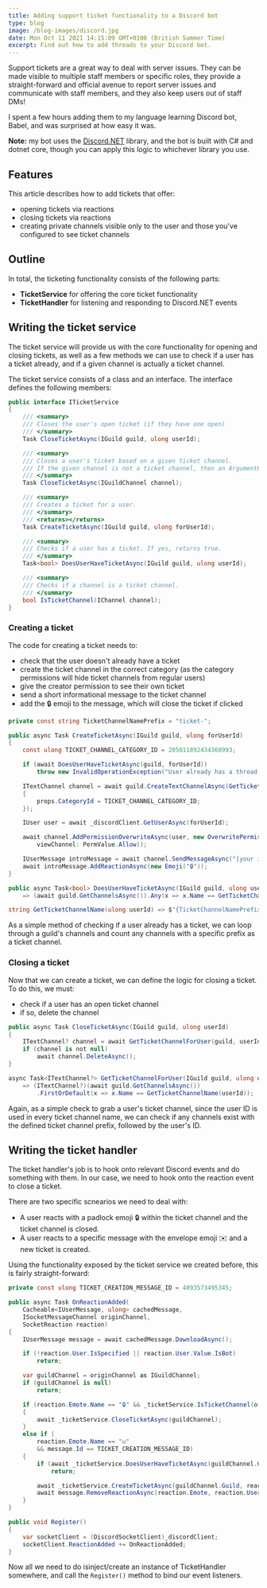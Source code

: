 ```yaml
---
title: Adding support ticket functionality to a Discord bot
type: blog
image: /blog-images/discord.jpg
date: Mon Oct 11 2021 14:15:09 GMT+0100 (British Summer Time)
excerpt: Find out how to add threads to your Discord bot.
---
```


Support tickets are a great way to deal with server issues. They can be made visible to multiple staff members or specific roles, they provide a straight-forward and official avenue to report server issues and communicate with staff members, and they also keep users out of staff DMs!

I spent a few hours adding them to my language learning Discord bot, Babel, and was surprised at how easy it was.

**Note:** my bot uses the [Discord.NET](https://github.com/discord-net/Discord.Net) library, and the bot is built with C# and dotnet core, though you can apply this logic to whichever library you use.

## Features

This article describes how to add tickets that offer:

- opening tickets via reactions
- closing tickets via reactions
- creating private channels visible only to the user and those you've configured to see ticket channels

## Outline

In total, the ticketing functionality consists of the following parts:

- **TicketService** for offering the core ticket functionality
- **TicketHandler** for listening and responding to Discord.NET events

## Writing the ticket service

The ticket service will provide us with the core functionality for opening and closing tickets, as well as a few methods we can use to check if a user has a ticket already, and if a given channel is actually a ticket channel.

The ticket service consists of a class and an interface. The interface defines the following members:

```c#
public interface ITicketService
{
    /// <summary>
    /// Closes the user's open ticket (if they have one open)
    /// </summary>
    Task CloseTicketAsync(IGuild guild, ulong userId);

    /// <summary>
    /// Closes a user's ticket based on a given ticket channel.
    /// If the given channel is not a ticket channel, then an ArgumentException is thrown.
    /// </summary>
    Task CloseTicketAsync(IGuildChannel channel);

    /// <summary>
    /// Creates a ticket for a user.
    /// </summary>
    /// <returns></returns>
    Task CreateTicketAsync(IGuild guild, ulong forUserId);

    /// <summary>
    /// Checks if a user has a ticket. If yes, returns true.
    /// </summary>
    Task<bool> DoesUserHaveTicketAsync(IGuild guild, ulong userId);

    /// <summary>
    /// Checks if a channel is a ticket channel.
    /// </summary>
    bool IsTicketChannel(IChannel channel);
}
```

### Creating a ticket

The code for creating a ticket needs to:

- check that the user doesn't already have a ticket
- create the ticket channel in the correct category (as the category permissions will hide ticket channels from regular users)
- give the creator permission to see their own ticket
- send a short informational message to the ticket channel
- add the 🔒 emoji to the message, which will close the ticket if clicked

```c#
private const string TicketChannelNamePrefix = "ticket-";

public async Task CreateTicketAsync(IGuild guild, ulong forUserId)
{
    const ulong TICKET_CHANNEL_CATEGORY_ID = 205011892434368993;

    if (await DoesUserHaveTicketAsync(guild, forUserId))
        throw new InvalidOperationException("User already has a thread.");

    ITextChannel channel = await guild.CreateTextChannelAsync(GetTicketChannelName(forUserId), props =>
    {
        props.CategoryId = TICKET_CHANNEL_CATEGORY_ID;
    });

    IUser user = await _discordClient.GetUserAsync(forUserId);

    await channel.AddPermissionOverwriteAsync(user, new OverwritePermissions(
        viewChannel: PermValue.Allow));

    IUserMessage introMessage = await channel.SendMessageAsync("[your intro message]");
    await introMessage.AddReactionAsync(new Emoji("🔒"));
}

public async Task<bool> DoesUserHaveTicketAsync(IGuild guild, ulong userId)
    => (await guild.GetChannelsAsync()).Any(x => x.Name == GetTicketChannelName(userId));

string GetTicketChannelName(ulong userId) => $"{TicketChannelNamePrefix}{userId}";
```

As a simple method of checking if a user already has a ticket, we can loop through a guild's channels and count any channels with a specific prefix as a ticket channel.

### Closing a ticket

Now that we can create a ticket, we can define the logic for closing a ticket. To do this, we must:

- check if a user has an open ticket channel
- if so, delete the channel

```c#
public async Task CloseTicketAsync(IGuild guild, ulong userId)
{
    ITextChannel? channel = await GetTicketChannelForUser(guild, userId);
    if (channel is not null)
        await channel.DeleteAsync();
}

async Task<ITextChannel?> GetTicketChannelForUser(IGuild guild, ulong userId)
    => (ITextChannel?)(await guild.GetChannelsAsync())
        .FirstOrDefault(x => x.Name == GetTicketChannelName(userId));

```

Again, as a simple check to grab a user's ticket channel, since the user ID is used in every ticket channel name, we can check if any channels exist with the defined ticket channel prefix, followed by the user's ID.

## Writing the ticket handler

The ticket handler's job is to hook onto relevant Discord events and do something with them. In our case, we need to hook onto the reaction event to close a ticket.

There are two specific scnearios we need to deal with:

- A user reacts with a padlock emoji 🔒 within the ticket channel and the ticket channel is closed.
- A user reacts to a specific message with the envelope emoji ✉️ and a new ticket is created.

Using the functionality exposed by the ticket service we created before, this is fairly straight-forward:

```c#
private const ulong TICKET_CREATION_MESSAGE_ID = 4893573495345;

public async Task OnReactionAdded(
    Cacheable<IUserMessage, ulong> cachedMessage,
    ISocketMessageChannel originChannel,
    SocketReaction reaction)
{
    IUserMessage message = await cachedMessage.DownloadAsync();

    if (!reaction.User.IsSpecified || reaction.User.Value.IsBot)
        return;

    var guildChannel = originChannel as IGuildChannel;
    if (guildChannel is null)
        return;

    if (reaction.Emote.Name == "🔒" && _ticketService.IsTicketChannel(originChannel))
    {
        await _ticketService.CloseTicketAsync(guildChannel);
    }
    else if (
        reaction.Emote.Name == "✉️"
        && message.Id == TICKET_CREATION_MESSAGE_ID)
    {
        if (await _ticketService.DoesUserHaveTicketAsync(guildChannel.Guild, reaction.UserId))
            return;

        await _ticketService.CreateTicketAsync(guildChannel.Guild, reaction.UserId);
        await message.RemoveReactionAsync(reaction.Emote, reaction.User.Value);
    }
}

public void Register()
{
    var socketClient = (DiscordSocketClient)_discordClient;
    socketClient.ReactionAdded += OnReactionAdded;
}
```

Now all we need to do isinject/create an instance of TicketHandler somewhere, and call the `Register()` method to bind our event listeners.
